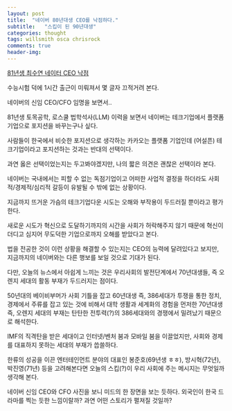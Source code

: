 ```yaml
---
layout: post
title:  "네이버 80년대생 CEO를 낙점하다."
subtitle:   "스킵이 된 90년대생"
categories: thought
tags: willsmith osca chrisrock
comments: true
header-img: 
---
```


[81년생 최수연 네이터 CEO 낙점](https://www.donga.com/news/article/all/20211117/110300686/2)
 
수능시험 덕에 1시간 출근이 미뤄져서 몇 글자 끄적거려 본다. 

네이버의 신임 CEO/CFO 임명을 보면서..

81년생 토목공학, 로스쿨 법학석사(LLM) 이력을 보면서 네이버는 테크기업에서 플랫폼 기업으로 포지션을 바꾸는구나 싶다. 

사람들이 한국에서 비슷한 포지션으로 생각하는 카카오는 플랫폼 기업인데 (어설픈) 테크기업이라고 포지션하는 것과는 반대의 선택이다. 

과연 옳은 선택이었는지는 두고봐야겠지만, 나의 짧은 의견은 괜찮은 선택이라 본다. 

네이버는 국내에서는 피할 수 없는 독점기업이고 어떠한 사업적 결정을 하더라도 사회적/경제적/심리적 갈등이 유발될 수 밖에 없는 상황이다. 

지금까지 뜨거운 가슴의 테크기업다운 시도는 오해와 부작용이 두드러질 뿐이라고 평가한다. 

새로운 시도가 혁신으로 도달하기까지의 시간을 사회가 허락해주지 않기 때문에 혁신이 더디고 심지어 무도덕한 기업으로까지 오해를 받았다고 본다. 

법을 전공한 것이 이런 상황을 해결할 수 있는지는 CEO의 능력에 달려있다고 보지만, 지금까지의 네이버와는 다른 행보를 보일 것으로 기대가 된다.

다만, 오늘의 뉴스에서 아쉽게 느끼는 것은 우리사회의 발전단계에서 70년대생들, 즉 오렌지 세대의 활동 부재가 두드러지는 점이다. 

50년대의 베이비부머가 사회 기틀을 잡고 60년대생 즉, 386세대가 투쟁을 통한 정치,경제에서 주류를 잡고 있는 것에 비해서 대학 생활과 세계화의 경험을 먼저한 70년대생 즉, 오렌지 세대의 부재는 탄탄한 전투력(?)의 386세대와의 경쟁에서 밀려났기 때문으로 해석한다.

IMF의 직격탄을 받은 세대이고 인터넷/벤처 붐과 모바일 붐을 이끌었지만, 사회와 경제를 대표하지 못하는 세대의 부재가 씁쓸하다. 

한류의 성공을 이끈 엔터테인먼트 분야의 대표인 봉준호(69년생 ㅎㅎ), 방시혁(72년), 박진영(71년) 등을 고려해본다면 오늘의 스킵(?)이 우리 사회에 주는 메시지는 무엇일까 생각해 본다.  

네이버 신임 CEO와 CFO 사진을 보니 미드의 한 장면을 보는 듯하다. 외국인이 한국 드라마를 찍는 듯한 느낌이랄까? 과연 어떤 스토리가 펼져질 것일까?
